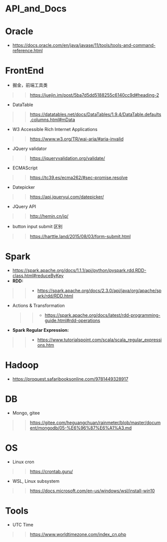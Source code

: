 # API_and_Docs


# Oracle
* https://docs.oracle.com/en/java/javase/11/tools/tools-and-command-reference.html

# FrontEnd
* 掘金，前端工具类
>> https://juejin.im/post/5ba7d5dd5188255c6140cc9d#heading-2
* DataTable
>> https://datatables.net/docs/DataTables/1.9.4/DataTable.defaults.columns.html#mData
* W3 Accessible Rich Internet Applications
>> https://www.w3.org/TR/wai-aria/#aria-invalid
* JQuery validator
>> https://jqueryvalidation.org/validate/
* ECMAScript
>> https://tc39.es/ecma262/#sec-promise.resolve
* Datepicker
>> https://api.jqueryui.com/datepicker/
* JQuery API
>> http://hemin.cn/jq/
* button input submit 区别
>> https://harttle.land/2015/08/03/form-submit.html

# Spark
* https://spark.apache.org/docs/1.1.1/api/python/pyspark.rdd.RDD-class.html#reduceByKey
* <b>RDD:</b> 
>> * https://spark.apache.org/docs/2.3.0/api/java/org/apache/spark/rdd/RDD.html
   * Actions & Transformation
     >> * https://spark.apache.org/docs/latest/rdd-programming-guide.html#rdd-operations
* <b>Spark Regular Expression:</b>
>> * https://www.tutorialspoint.com/scala/scala_regular_expressions.htm

# Hadoop
* https://proquest.safaribooksonline.com/9781449328917


# DB
* Mongo, gitee
>> https://gitee.com/heguangchuan/rainmeter/blob/master/document/mongodb/05-%E6%96%87%E6%A1%A3.md

# OS
* Linux cron
>> https://crontab.guru/
* WSL, Linux subsystem
>> https://docs.microsoft.com/en-us/windows/wsl/install-win10


# Tools
* UTC Time
>> https://www.worldtimezone.com/index_cn.php
